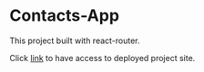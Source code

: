 # Contacts-App
This project built with react-router.

Click [link](https://acaemr22.github.io/React-Router-Contacts-App) to have access to deployed project site.